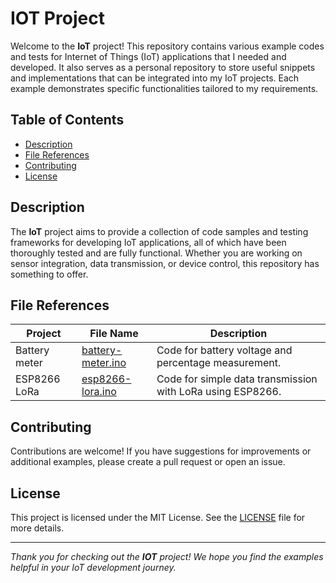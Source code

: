 # IOT Project

Welcome to the **IoT** project! This repository contains various example codes and tests for Internet of Things (IoT) applications that I needed and developed. It also serves as a personal repository to store useful snippets and implementations that can be integrated into my IoT projects. Each example demonstrates specific functionalities tailored to my requirements.

## Table of Contents

- [Description](#description)
- [File References](#file-references)
- [Contributing](#contributing)
- [License](#license)

## Description

The **IoT** project aims to provide a collection of code samples and testing frameworks for developing IoT applications, all of which have been thoroughly tested and are fully functional. Whether you are working on sensor integration, data transmission, or device control, this repository has something to offer.

## File References

|Project| File Name | Description |
|--------------------------|--------------------------|----------------------------------------------|
|Battery meter | [battery-meter.ino](projetcs/battery-meter/battery-meter.ino) | Code for battery voltage and percentage measurement. |
|ESP8266 LoRa | [esp8266-lora.ino](projetcs/esp8266-lora) | Code for simple data transmission with LoRa using ESP8266. |

## Contributing

Contributions are welcome! If you have suggestions for improvements or additional examples, please create a pull request or open an issue.

## License
This project is licensed under the MIT License. See the [LICENSE](LICENSE.md) file for more details.

<hr>


*Thank you for checking out the **IOT** project! We hope you find the examples helpful in your IoT development 
journey.*

<br>
